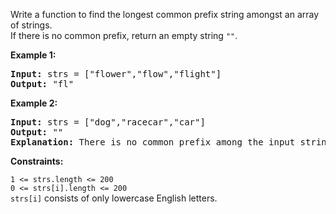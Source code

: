 Write a function to find the longest common prefix string amongst an array of strings.</br>
If there is no common prefix, return an empty string ```""```.

<strong>Example 1:</strong></br>
<pre>
<strong>Input:</strong> strs = ["flower","flow","flight"]
<strong>Output:</strong> "fl"
</pre>

<strong>Example 2:</strong></br>
<pre>
<strong>Input:</strong> strs = ["dog","racecar","car"]
<strong>Output:</strong> ""
<strong>Explanation:</strong> There is no common prefix among the input strings.
</pre>
</p>
<strong>Constraints:</strong></br>

```1 <= strs.length <= 200```</br>
```0 <= strs[i].length <= 200```</br>
```strs[i]``` consists of only lowercase English letters.